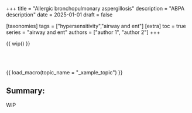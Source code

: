 +++
title = "Allergic bronchopulmonary aspergillosis"
description = "ABPA description"
date = 2025-01-01
draft = false

[taxonomies]
tags = ["hypersensitivity","airway and ent"]
[extra]
toc = true
series = "airway and ent"
authors = ["author 1", "author 2"]
+++

{{ wip() }}

</br>
</br>

{{ load_macro(topic_name = "_xample_topic") }}

## Summary:

WIP
